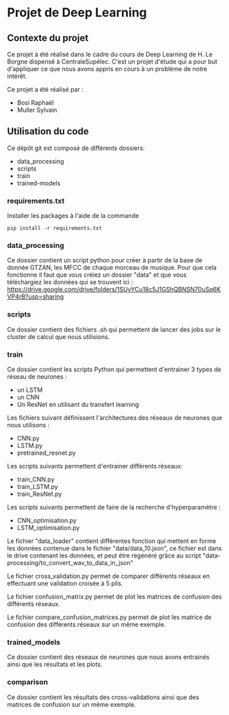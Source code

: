 # Projet de Deep Learning

## Contexte du projet

Ce projet à été réalisé dans le cadre du cours de Deep Learning de H. Le Borgne dispensé à CentraleSupélec.
C'est un projet d'étude qui a pour but d'appliquer ce que nous avons appris en cours à un problème de notre intérêt.

Ce projet a été réalisé par :

- Bosi Raphaël
- Muller Sylvain

## Utilisation du code

Ce dépôt git est composé de différents dossiers:

- data_processing
- scripts
- train
- trained-models

### requirements.txt

Installer les packages à l'aide de la commande

<code>pip install -r requirements.txt</code>

### data_processing

Ce dossier contient un script python pour créer à partir de la base de donnée GTZAN, les MFCC de chaque morceau de musique.
Pour que cela fonctionne il faut que vous créiez un dossier "data" et que vous téléchargiez les données qui se trouvent ici : https://drive.google.com/drive/folders/1SUyYCu18c5J1GShQBNSN70uSq6KVP4rB?usp=sharing

### scripts

Ce dossier contient des fichiers .sh qui permettent de lancer des jobs sur le cluster de calcul que nous utilisions.

### train

Ce dossier contient les scripts Python qui permettent d'entrainer 3 types de réseau de neurones :

- un LSTM
- un CNN
- Un ResNet en utilisant du transfert learning

Les fichiers suivant définissent l'architectures des réseaux de neurones que nous utilisons :

- CNN.py
- LSTM.py
- pretrained_resnet.py

Les scripts suivants permettent d'entrainer différents réseaux:

- train_CNN.py
- train_LSTM.py
- train_ResNet.py

Les scripts suivants permettent de faire de la recherche d'hyperparamètre :

- CNN_optimisation.py
- LSTM_optimisation.py

Le fichier "data_loader" contient différentes fonction qui mettent en forme les données contenue dans le fichier "data/data_10.json", ce fichier est dans le drive contenant les données, et peut être regénéré grâce au script "data-processing/to_convert_wav_to_data_in_json"

Le fichier cross_validation.py permet de comparer différents réseaux en effectuant une validation croisée à 5 plis.

Le fichier confusion_matrix.py permet de plot les matrices de confusion des différents réseaux.

Le fichier compare_confusion_matrices.py permet de plot les matrice de confusion des différents réseaux sur un même exemple.

### trained_models

Ce dossier contient des réseaux de neurones que nous avons entrainés ainsi que les résultats et les plots.

### comparison

Ce dossier contient les résultats des cross-validations ainsi que des matrices de confusion sur un même exemple.
